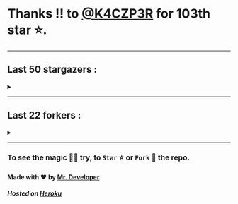 # Thanks !! to [@K4CZP3R](https://github.com/K4CZP3R) for 103th star ⭐.
---

## Last 50 stargazers :
<details><summary></summary>

| No. | Profile Pic | Username | Star Number ⭐ |
| :---: | :---: | :---: | :---: |
| 1. | <img src='https://avatars.githubusercontent.com/u/16763276?v=4'> | [@K4CZP3R](https://github.com/K4CZP3R) | 103 |
| 2. | <img src='https://avatars.githubusercontent.com/u/71332326?v=4'> | [@insolitum](https://github.com/insolitum) | 102 |
| 3. | <img src='https://avatars.githubusercontent.com/u/45739963?v=4'> | [@didierganthier](https://github.com/didierganthier) | 101 |
| 4. | <img src='https://avatars.githubusercontent.com/u/77569653?v=4'> | [@SamirPaul1](https://github.com/SamirPaul1) | 100 |
| 5. | <img src='https://avatars.githubusercontent.com/u/48348029?v=4'> | [@xIMRANx](https://github.com/xIMRANx) | 99 |
| 6. | <img src='https://avatars.githubusercontent.com/u/482367?v=4'> | [@nyuszika7h](https://github.com/nyuszika7h) | 98 |
| 7. | <img src='https://avatars.githubusercontent.com/u/55983182?v=4'> | [@yasirarism](https://github.com/yasirarism) | 97 |
| 8. | <img src='https://avatars.githubusercontent.com/u/66245404?v=4'> | [@tovade](https://github.com/tovade) | 96 |
| 9. | <img src='https://avatars.githubusercontent.com/u/48980248?v=4'> | [@hybridvamp](https://github.com/hybridvamp) | 95 |
| 10. | <img src='https://avatars.githubusercontent.com/u/81961690?v=4'> | [@dinesh-0602](https://github.com/dinesh-0602) | 94 |
| 11. | <img src='https://avatars.githubusercontent.com/u/89954408?v=4'> | [@SunshroomChan](https://github.com/SunshroomChan) | 93 |
| 12. | <img src='https://avatars.githubusercontent.com/u/109037713?v=4'> | [@Buivanan82](https://github.com/Buivanan82) | 92 |
| 13. | <img src='https://avatars.githubusercontent.com/u/76533278?v=4'> | [@4amparaboy](https://github.com/4amparaboy) | 91 |
| 14. | <img src='https://avatars.githubusercontent.com/u/57042741?v=4'> | [@Woomymy](https://github.com/Woomymy) | 90 |
| 15. | <img src='https://avatars.githubusercontent.com/u/88822116?v=4'> | [@dgigantino](https://github.com/dgigantino) | 89 |
| 16. | <img src='https://avatars.githubusercontent.com/u/53967726?v=4'> | [@supercrafter333](https://github.com/supercrafter333) | 88 |
| 17. | <img src='https://avatars.githubusercontent.com/u/64813399?v=4'> | [@J1b1x](https://github.com/J1b1x) | 87 |
| 18. | <img src='https://avatars.githubusercontent.com/u/26801154?v=4'> | [@CodsXBlastin](https://github.com/CodsXBlastin) | 86 |
| 19. | <img src='https://avatars.githubusercontent.com/u/73209315?v=4'> | [@saadman-galib](https://github.com/saadman-galib) | 85 |
| 20. | <img src='https://avatars.githubusercontent.com/u/68734813?v=4'> | [@faded-ninja](https://github.com/faded-ninja) | 84 |
| 21. | <img src='https://avatars.githubusercontent.com/u/47496465?v=4'> | [@Matze997](https://github.com/Matze997) | 83 |
| 22. | <img src='https://avatars.githubusercontent.com/u/51480483?v=4'> | [@shizotoaster](https://github.com/shizotoaster) | 82 |
| 23. | <img src='https://avatars.githubusercontent.com/u/28113262?v=4'> | [@xISRAPILx](https://github.com/xISRAPILx) | 81 |
| 24. | <img src='https://avatars.githubusercontent.com/u/32965703?v=4'> | [@Ifera](https://github.com/Ifera) | 80 |
| 25. | <img src='https://avatars.githubusercontent.com/u/50779115?v=4'> | [@ReversoDev](https://github.com/ReversoDev) | 79 |
| 26. | <img src='https://avatars.githubusercontent.com/u/40144185?v=4'> | [@itsDkiller](https://github.com/itsDkiller) | 78 |
| 27. | <img src='https://avatars.githubusercontent.com/u/34418030?v=4'> | [@HerryYT](https://github.com/HerryYT) | 77 |
| 28. | <img src='https://avatars.githubusercontent.com/u/40790870?v=4'> | [@SpaceLeft](https://github.com/SpaceLeft) | 76 |
| 29. | <img src='https://avatars.githubusercontent.com/u/16628342?v=4'> | [@DelxHQ](https://github.com/DelxHQ) | 75 |
| 30. | <img src='https://avatars.githubusercontent.com/u/46083528?v=4'> | [@siddharthroy12](https://github.com/siddharthroy12) | 74 |
| 31. | <img src='https://avatars.githubusercontent.com/u/75159744?v=4'> | [@Avyansh0001](https://github.com/Avyansh0001) | 73 |
| 32. | <img src='https://avatars.githubusercontent.com/u/62464560?v=4'> | [@Illegal-Services](https://github.com/Illegal-Services) | 72 |
| 33. | <img src='https://avatars.githubusercontent.com/u/90455659?v=4'> | [@akprivatebots](https://github.com/akprivatebots) | 71 |
| 34. | <img src='https://avatars.githubusercontent.com/u/76171703?v=4'> | [@roushanagarwalla](https://github.com/roushanagarwalla) | 70 |
| 35. | <img src='https://avatars.githubusercontent.com/u/26739205?v=4'> | [@AbdushukurRasulov](https://github.com/AbdushukurRasulov) | 69 |
| 36. | <img src='https://avatars.githubusercontent.com/u/92579700?v=4'> | [@JohnWickKeanue](https://github.com/JohnWickKeanue) | 68 |
| 37. | <img src='https://avatars.githubusercontent.com/u/85750096?v=4'> | [@JemonNazeer](https://github.com/JemonNazeer) | 67 |
| 38. | <img src='https://avatars.githubusercontent.com/u/106221089?v=4'> | [@ItzKingz](https://github.com/ItzKingz) | 66 |
| 39. | <img src='https://avatars.githubusercontent.com/u/32560442?v=4'> | [@mrdrivingduck](https://github.com/mrdrivingduck) | 65 |
| 40. | <img src='https://avatars.githubusercontent.com/u/105053471?v=4'> | [@Sharmaps1757](https://github.com/Sharmaps1757) | 64 |
| 41. | <img src='https://avatars.githubusercontent.com/u/87847004?v=4'> | [@Hesenovhuseyn](https://github.com/Hesenovhuseyn) | 63 |
| 42. | <img src='https://avatars.githubusercontent.com/u/104765453?v=4'> | [@youssefnasef](https://github.com/youssefnasef) | 62 |
| 43. | <img src='https://avatars.githubusercontent.com/u/105335749?v=4'> | [@spideyboyaman](https://github.com/spideyboyaman) | 61 |
| 44. | <img src='https://avatars.githubusercontent.com/u/60040629?v=4'> | [@JD906](https://github.com/JD906) | 60 |
| 45. | <img src='https://avatars.githubusercontent.com/u/95572329?v=4'> | [@git-itsjoel](https://github.com/git-itsjoel) | 59 |
| 46. | <img src='https://avatars.githubusercontent.com/u/86429222?v=4'> | [@arun017s](https://github.com/arun017s) | 58 |
| 47. | <img src='https://avatars.githubusercontent.com/u/66241829?v=4'> | [@AwayJob](https://github.com/AwayJob) | 57 |
| 48. | <img src='https://avatars.githubusercontent.com/u/77918734?v=4'> | [@yourtulloh](https://github.com/yourtulloh) | 56 |
| 49. | <img src='https://avatars.githubusercontent.com/u/92523621?v=4'> | [@omiragk05](https://github.com/omiragk05) | 55 |
| 50. | <img src='https://avatars.githubusercontent.com/u/87684559?v=4'> | [@Meliodas-Demonking](https://github.com/Meliodas-Demonking) | 54 |
| 51. | <img src='https://avatars.githubusercontent.com/u/86404384?v=4'> | [@eaustin6](https://github.com/eaustin6) | 53 |

</details>

---

## Last 22 forkers :
<details><summary></summary>

| No. | Profile Pic | Username | Fork Number 🍴 |
| :---: | :---: | :---: | :---: |
| 1. | <img src='https://avatars.githubusercontent.com/u/45739963?v=4'> | [@didierganthier](https://github.com/didierganthier) | 22 |
| 2. | <img src='https://avatars.githubusercontent.com/u/48980248?v=4'> | [@hybridvamp](https://github.com/hybridvamp) | 21 |
| 3. | <img src='https://avatars.githubusercontent.com/u/110144682?v=4'> | [@Jackabu](https://github.com/Jackabu) | 20 |
| 4. | <img src='https://avatars.githubusercontent.com/u/40790870?v=4'> | [@SpaceLeft](https://github.com/SpaceLeft) | 19 |
| 5. | <img src='https://avatars.githubusercontent.com/u/87888078?v=4'> | [@hydrix777](https://github.com/hydrix777) | 18 |
| 6. | <img src='https://avatars.githubusercontent.com/u/106221089?v=4'> | [@ItzKingz](https://github.com/ItzKingz) | 17 |
| 7. | <img src='https://avatars.githubusercontent.com/u/105053471?v=4'> | [@Sharmaps1757](https://github.com/Sharmaps1757) | 16 |
| 8. | <img src='https://avatars.githubusercontent.com/u/100023533?v=4'> | [@omkar1003](https://github.com/omkar1003) | 15 |
| 9. | <img src='https://avatars.githubusercontent.com/u/104765453?v=4'> | [@youssefnasef](https://github.com/youssefnasef) | 14 |
| 10. | <img src='https://avatars.githubusercontent.com/u/105335749?v=4'> | [@spideyboyaman](https://github.com/spideyboyaman) | 13 |
| 11. | <img src='https://avatars.githubusercontent.com/u/60040629?v=4'> | [@JD906](https://github.com/JD906) | 12 |
| 12. | <img src='https://avatars.githubusercontent.com/u/88897873?v=4'> | [@Nobody370](https://github.com/Nobody370) | 11 |
| 13. | <img src='https://avatars.githubusercontent.com/u/96438111?v=4'> | [@Gishankrishka2](https://github.com/Gishankrishka2) | 10 |
| 14. | <img src='https://avatars.githubusercontent.com/u/91558902?v=4'> | [@rk134-hub](https://github.com/rk134-hub) | 9 |
| 15. | <img src='https://avatars.githubusercontent.com/u/20133621?v=4'> | [@NitroFuN](https://github.com/NitroFuN) | 8 |
| 16. | <img src='https://avatars.githubusercontent.com/u/84174959?v=4'> | [@im-Satyendra](https://github.com/im-Satyendra) | 7 |
| 17. | <img src='https://avatars.githubusercontent.com/u/66910428?v=4'> | [@VIKASIND](https://github.com/VIKASIND) | 6 |
| 18. | <img src='https://avatars.githubusercontent.com/u/101307401?v=4'> | [@Tellyfun](https://github.com/Tellyfun) | 5 |
| 19. | <img src='https://avatars.githubusercontent.com/u/102476142?v=4'> | [@hiroultroid93819](https://github.com/hiroultroid93819) | 4 |
| 20. | <img src='https://avatars.githubusercontent.com/u/98212032?v=4'> | [@random772](https://github.com/random772) | 3 |
| 21. | <img src='https://avatars.githubusercontent.com/u/97720718?v=4'> | [@MaheshKmr9](https://github.com/MaheshKmr9) | 2 |
| 22. | <img src='https://avatars.githubusercontent.com/u/85005373?v=4'> | [@HerokuMods](https://github.com/HerokuMods) | 1 |

</details>

---
### To see the magic 🧚‍♂️ try, to `Star` ⭐ or `Fork` 🍴 the repo.
#### Made with ❤️ by [Mr. Developer](https://github.com/MrBotDeveloper)
##### Hosted on [Heroku](https://heroku.com)